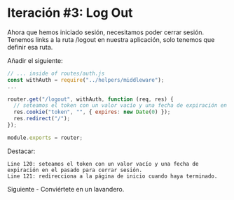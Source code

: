 # Iteración #3: Log Out

Ahora que hemos iniciado sesión, necesitamos poder cerrar sesión. Tenemos links a la ruta /logout en nuestra aplicación, solo tenemos que definir esa ruta.

Añadir el siguiente:

```js
// ... inside of routes/auth.js
const withAuth = require("../helpers/middleware");
...

router.get("/logout", withAuth, function (req, res) {
  // seteamos el token con un valor vacío y una fecha de expiración en el pasado (Jan 1st 1970 00:00:00 GMT)
  res.cookie("token", "", { expires: new Date(0) });
  res.redirect("/");
});

module.exports = router;
```

Destacar:

    Line 120: seteamos el token con un valor vacío y una fecha de expiración en el pasado para cerrar sesión.
    Line 121: redirecciona a la página de inicio cuando haya terminado.

Siguiente - Conviértete en un lavandero.